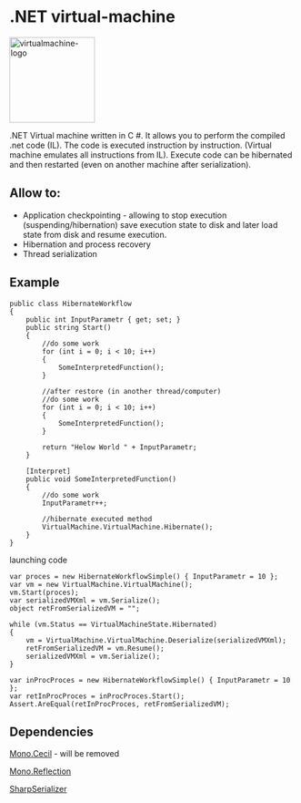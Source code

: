 # .NET virtual-machine
<img width="150" src="https://github.com/cv-lang/virtual-machine/blob/master/Cvl.VirtualMachine/Cvl.VirtualMachine.Standard/Icons/logo-virtualmachine-m.png?raw=true" alt="virtualmachine-logo"/>

.NET Virtual machine written in C #. It allows you to perform the compiled .net code (IL). The code is executed instruction by instruction. (Virtual machine emulates all instructions from IL).
Execute code can be hibernated and then restarted (even on another machine after serialization).


## Allow to:
- Application checkpointing - allowing to stop execution (suspending/hibernation) save execution state to disk and later load state from disk and resume execution.
- Hibernation and process recovery
- Thread serialization

## Example

```CSharp
public class HibernateWorkflow
{
    public int InputParametr { get; set; }
    public string Start()
    {
        //do some work
        for (int i = 0; i < 10; i++)
        {
            SomeInterpretedFunction();
        }

        //after restore (in another thread/computer)
        //do some work
        for (int i = 0; i < 10; i++)
        {
            SomeInterpretedFunction();
        }

        return "Helow World " + InputParametr;
    }

    [Interpret]
    public void SomeInterpretedFunction()
    {
        //do some work
        InputParametr++;

        //hibernate executed method
        VirtualMachine.VirtualMachine.Hibernate();
    }
}
```

launching code
```CSharp
var proces = new HibernateWorkflowSimple() { InputParametr = 10 };
var vm = new VirtualMachine.VirtualMachine();
vm.Start(proces);
var serializedVMXml = vm.Serialize();
object retFromSerializedVM = "";

while (vm.Status == VirtualMachineState.Hibernated)
{
    vm = VirtualMachine.VirtualMachine.Deserialize(serializedVMXml);
    retFromSerializedVM = vm.Resume();
    serializedVMXml = vm.Serialize();
}

var inProcProces = new HibernateWorkflowSimple() { InputParametr = 10 };
var retInProcProces = inProcProces.Start();
Assert.AreEqual(retInProcProces, retFromSerializedVM);
```

## Dependencies
[Mono.Cecil](https://github.com/jbevain/cecil) - will be removed

[Mono.Reflection](https://github.com/jbevain/mono.reflection)

[SharpSerializer](http://sharpserializer.com/en/index.html)

